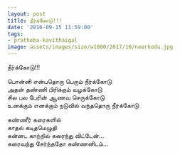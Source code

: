 ```yaml
---
layout: post
title: நீர்க்கோடு!!!
date: '2016-09-15 11:59:00'
tags:
- pratheba-kavithaigal
image: assets/images/size/w1000/2017/10/neerkodu.jpg
---
```


நீர்க்கோடு!!!

பொன்னி  என்பதொரு பெரும் நீர்க்கோடு  
அதன் தண்ணி பிரிக்கும் வழக்கோடு  
சில பல பேரின் ஆணவ செருக்கோடு  
உனக்கும் எனக்கும் நடுவில் வந்ததொரு நீர்க்கோடு  

கண்ணீர் கரைகளில்  
காதல் கடிதமெழுதி  
கன்னட காற்றில் கரைந்து விட்டேன்…  
கரைவந்து சேர்ந்ததோ கண்ணனிடம்…
